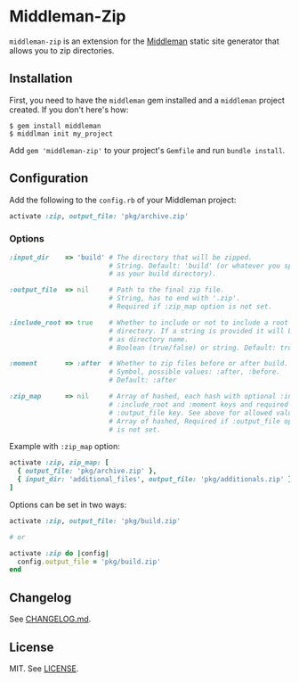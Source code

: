 # Middleman-Zip

`middleman-zip` is an extension for the [Middleman](http://middlemanapp.com/) static site generator that allows you to zip directories.

## Installation

First, you need to have the `middleman` gem installed and a `middleman` project created. If you don't here's how:

```
$ gem install middleman
$ middlman init my_project
```

Add `gem 'middleman-zip'` to your project's `Gemfile` and run `bundle install`.

## Configuration

Add the following to the `config.rb` of your Middleman project:

```ruby
activate :zip, output_file: 'pkg/archive.zip'
```

### Options

```ruby
:input_dir    => 'build' # The directory that will be zipped.
                         # String. Default: 'build' (or whatever you specified
                         # as your build directory).

:output_file  => nil     # Path to the final zip file.
                         # String, has to end with '.zip'.
                         # Required if :zip_map option is not set.

:include_root => true    # Whether to include or not to include a root
                         # directory. If a string is provided it will be used
                         # as directory name.
                         # Boolean (true/false) or string. Default: true.

:moment       => :after  # Whether to zip files before or after build.
                         # Symbol, possible values: :after, :before.
                         # Default: :after

:zip_map      => nil     # Array of hashed, each hash with optional :input_dir,
                         # :include_root and :moment keys and required
                         # :output_file key. See above for allowed values.
                         # Array of hashed, Required if :output_file option
                         # is not set.
```

Example with `:zip_map` option:

```ruby
activate :zip, zip_map: [
  { output_file: 'pkg/archive.zip' },
  { input_dir: 'additional_files', output_file: 'pkg/additionals.zip' }
]
```

Options can be set in two ways:

```ruby
activate :zip, output_file: 'pkg/build.zip'

# or

activate :zip do |config|
  config.output_file = 'pkg/build.zip'
end
```

## Changelog

See [CHANGELOG.md](CHANGELOG.md).

## License

MIT. See [LICENSE](LICENSE).
